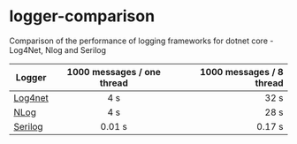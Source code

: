 # logger-comparison
Comparison of the performance of logging frameworks for dotnet core - Log4Net, Nlog and Serilog

| Logger     | 1000 messages / one thread | 1000 messages / 8 thread  |
| -----------|:--------------------------:| -------------------------:|
| [Log4net](http://logging.apache.org/log4net/)    | 4 s   | 32 s   |
| [NLog](https://nlog-project.org/)       | 4 s   | 28 s   |
| [Serilog](https://serilog.net/)    | 0.01 s| 0.17 s |


